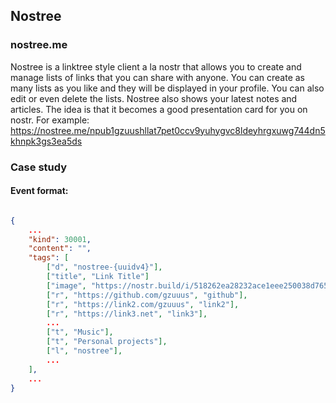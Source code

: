 ## Nostree
### nostree.me
Nostree is a linktree style client a la nostr that allows you to create and manage lists of links that you can share with anyone. You can create as many lists as you like and they will be displayed in your profile. You can also edit or even delete the lists.
Nostree also shows your latest notes and articles. The idea is that it becomes a good presentation card for you on nostr. For example: 
https://nostree.me/npub1gzuushllat7pet0ccv9yuhygvc8ldeyhrgxuwg744dn5khnpk3gs3ea5ds

### Case study
#### Event format:
``` json

{
    ...
    "kind": 30001,
    "content": "",
    "tags": [
        ["d", "nostree-{uuidv4}"],
        ["title", "Link Title"]
        ["image", "https://nostr.build/i/518262ea28232ace1eee250038d7657d70a0a186bb05f73c7a715e948c499a3a.jpg"],
        ["r", "https://github.com/gzuuus", "github"],
        ["r", "https://link2.com/gzuuus", "link2"],
        ["r", "https://link3.net", "link3"],
        ...
        ["t", "Music"],
        ["t", "Personal projects"],
        ["l", "nostree"],
        ...
    ],
    ...
}
